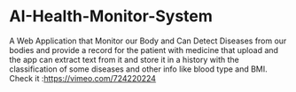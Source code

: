 # AI-Health-Monitor-System

A Web Application that Monitor our Body and Can Detect Diseases from our bodies and provide a record for the patient with medicine that upload and the app can extract text from it and store it in a history with the classification of some diseases and other info like blood type and BMI.
Check it :https://vimeo.com/724220224
